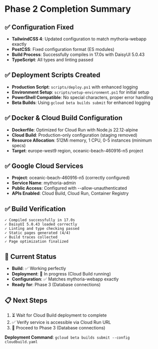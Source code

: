# Phase 2 Completion Summary

## ✅ Configuration Fixed
- **TailwindCSS 4**: Updated configuration to match mythoria-webapp exactly
- **PostCSS**: Fixed configuration format (ES modules)
- **Build Process**: Successfully compiles in 17.0s with DaisyUI 5.0.43
- **TypeScript**: All types and linting passed

## ✅ Deployment Scripts Created
- **Production Script**: `scripts/deploy.ps1` with enhanced logging
- **Environment Setup**: `scripts/setup-environment.ps1` for initial setup  
- **PowerShell Compatible**: No special characters, proper error handling
- **Beta Builds**: Using `gcloud beta builds submit` for enhanced logging

## ✅ Docker & Cloud Build Configuration
- **Dockerfile**: Optimized for Cloud Run with Node.js 22.12-alpine
- **Cloud Build**: Production-only configuration (staging removed)
- **Resource Allocation**: 512Mi memory, 1 CPU, 0-5 instances (minimum specs)
- **Target**: europe-west9 region, oceanic-beach-460916-n5 project

## ✅ Google Cloud Services
- **Project**: oceanic-beach-460916-n5 (correctly configured)
- **Service Name**: mythoria-admin
- **Public Access**: Configured with --allow-unauthenticated
- **APIs Enabled**: Cloud Build, Cloud Run, Container Registry

## ✅ Build Verification
```
✓ Compiled successfully in 17.0s
✓ DaisyUI 5.0.43 loaded correctly  
✓ Linting and type checking passed
✓ Static pages generated (4/4)
✓ Build traces collected
✓ Page optimization finalized
```

## 🚀 Current Status
- **Build**: ✅ Working perfectly
- **Deployment**: 🔄 In progress (Cloud Build running)
- **Configuration**: ✅ Matches mythoria-webapp exactly
- **Ready for**: Phase 3 (Database connections)

## 📋 Next Steps
1. ⏳ Wait for Cloud Build deployment to complete
2. ✅ Verify service is accessible via Cloud Run URL  
3. 🎯 Proceed to Phase 3 (Database connections)

**Deployment Command**: `gcloud beta builds submit --config cloudbuild.yaml`
